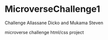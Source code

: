 # MicroverseChallenge1
Challenge Allassane Dicko and Mukama Steven

microverse challenge html/css project 
